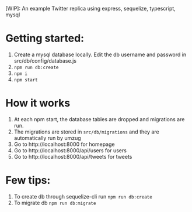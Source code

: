 [WIP]: An example Twitter replica using express, sequelize, typescript, mysql

# Getting started:

1. Create a mysql database locally. Edit the db username and password in src/db/config/database.js
2. `npm run db:create`
3. `npm i`
4. `npm start`


# How it works
1. At each npm start, the database tables are dropped and migrations are run.
2. The migrations are stored in `src/db/migrations` and they are automatically run by umzug
3. Go to http://localhost:8000 for homepage
4. Go to http://localhost:8000/api/users for users
5. Go to http://localhost:8000/api/tweets for tweets

# Few tips:
1. To create db through sequelize-cli run ``npm run db:create``
2. To migrate db `npm run db:migrate`
